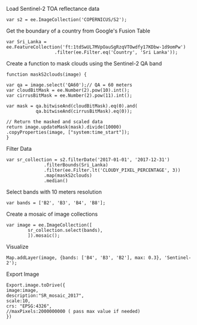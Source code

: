 ﻿Load Sentinel-2 TOA reflectance data

	var s2 = ee.ImageCollection('COPERNICUS/S2');

Get the boundary of a country from Google's Fusion Table

	var Sri_Lanka = ee.FeatureCollection('ft:1tdSwUL7MVpOauSgRzqVTOwdfy17KDbw-1d9omPw')
					  .filter(ee.Filter.eq('Country', 'Sri Lanka'));

Create a function to mask clouds using the Sentinel-2 QA band

	function maskS2clouds(image) {
	
	var qa = image.select('QA60');// QA = 60 meters
	var cloudBitMask = ee.Number(2).pow(10).int();
	var cirrusBitMask = ee.Number(2).pow(11).int();
	
	var mask = qa.bitwiseAnd(cloudBitMask).eq(0).and(
	           qa.bitwiseAnd(cirrusBitMask).eq(0));
	
	// Return the masked and scaled data
	return image.updateMask(mask).divide(10000)
	.copyProperties(image, ["system:time_start"]);
	}

Filter Data

	var sr_collection = s2.filterDate('2017-01-01', '2017-12-31')
			      .filterBounds(Sri_Lanka)
			      .filter(ee.Filter.lt('CLOUDY_PIXEL_PERCENTAGE', 3))
			      .map(maskS2clouds)
			      .median()

Select bands with 10 meters resolution

	var bands = ['B2', 'B3', 'B4', 'B8'];

Create a mosaic of image collections

	var image = ee.ImageCollection([
			sr_collection.select(bands),
			]).mosaic();
Visualize
		
	Map.addLayer(image, {bands: ['B4', 'B3', 'B2'], max: 0.3}, 'Sentinel-2');

Export Image

	Export.image.toDrive({
	image:image,
	description:"SR_mosaic_2017",
	scale:10,
	crs: "EPSG:4326",
	//maxPixels:2000000000 ( pass max value if needed)
	})
